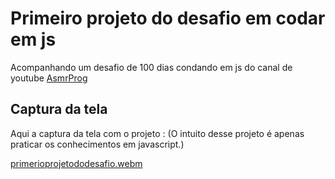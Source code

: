 # Primeiro projeto do desafio em codar em js
Acompanhando um desafio de 100 dias condando em js do canal de youtube <a href="youtube.com/channel/UCJqXkOwrq7uBn-sn_Fvce9Q?sub_confirmation=1">AsmrProg</a>

## Captura da tela
Aqui a captura da tela com o projeto :
(O intuito desse projeto é apenas praticar os conhecimentos em javascript.)

[primerioprojetododesafio.webm](https://github.com/77971904/Desafio-decodarem-javascript/assets/108705247/b1ad9972-ddb0-4464-a117-b6ee64ce4013)
